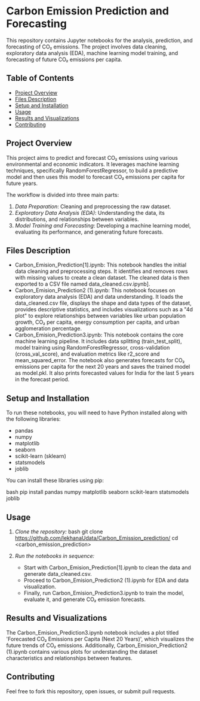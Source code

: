 # Carbon Emission Prediction and Forecasting

This repository contains Jupyter notebooks for the analysis, prediction, and forecasting of CO₂ emissions. The project involves data cleaning, exploratory data analysis (EDA), machine learning model training, and forecasting of future CO₂ emissions per capita.

## Table of Contents

* [Project Overview](#project-overview)
* [Files Description](#files-description)
* [Setup and Installation](#setup-and-installation)
* [Usage](#usage)
* [Results and Visualizations](#results-and-visualizations)
* [Contributing](#contributing)

## Project Overview

This project aims to predict and forecast CO₂ emissions using various environmental and economic indicators. It leverages machine learning techniques, specifically RandomForestRegressor, to build a predictive model and then uses this model to forecast CO₂ emissions per capita for future years.

The workflow is divided into three main parts:

1.  *Data Preparation*: Cleaning and preprocessing the raw dataset.
2.  *Exploratory Data Analysis (EDA)*: Understanding the data, its distributions, and relationships between variables.
3.  *Model Training and Forecasting*: Developing a machine learning model, evaluating its performance, and generating future forecasts.

## Files Description

  * Carbon_Emision_Prediction[1].ipynb: This notebook handles the initial data cleaning and preprocessing steps. It identifies and removes rows with missing values to create a clean dataset. The cleaned data is then exported to a CSV file named data_cleaned.csv.ipynb].
  * Carbon_Emision_Prediction2 (1).ipynb: This notebook focuses on exploratory data analysis (EDA) and data understanding. It loads the data_cleaned.csv file, displays the shape and data types of the dataset, provides descriptive statistics, and includes visualizations such as a "4d plot" to explore relationships between variables like urban population growth, CO₂ per capita, energy consumption per capita, and urban agglomeration percentage.
  * Carbon_Emision_Prediction3.ipynb: This notebook contains the core machine learning pipeline. It includes data splitting (train_test_split), model training using RandomForestRegressor, cross-validation (cross_val_score), and evaluation metrics like r2_score and mean_squared_error. The notebook also generates forecasts for CO₂ emissions per capita for the next 20 years and saves the trained model as model.pkl. It also prints forecasted values for India for the last 5 years in the forecast period.

## Setup and Installation

To run these notebooks, you will need to have Python installed along with the following libraries:

  * pandas
  * numpy
  * matplotlib
  * seaborn
  * scikit-learn (sklearn)
  * statsmodels
  * joblib

You can install these libraries using pip:

bash
pip install pandas numpy matplotlib seaborn scikit-learn statsmodels joblib


## Usage

1.  *Clone the repository:*
    bash
    git clone <https://github.com/lekhanaUdata/Carbon_Emission_prediction/>
    cd <carbon_emission_prediction>
    
2.  *Run the notebooks in sequence:*
      * Start with Carbon_Emision_Prediction[1].ipynb to clean the data and generate data_cleaned.csv.
      * Proceed to Carbon_Emision_Prediction2 (1).ipynb for EDA and data visualization.
      * Finally, run Carbon_Emision_Prediction3.ipynb to train the model, evaluate it, and generate CO₂ emission forecasts.

## Results and Visualizations

The Carbon_Emision_Prediction3.ipynb notebook includes a plot titled 'Forecasted CO₂ Emissions per Capita (Next 20 Years)', which visualizes the future trends of CO₂ emissions. Additionally, Carbon_Emision_Prediction2 (1).ipynb contains various plots for understanding the dataset characteristics and relationships between features.

## Contributing

Feel free to fork this repository, open issues, or submit pull requests.

